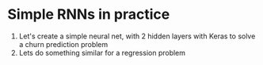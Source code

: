 # Simple RNNs in practice
1. Let's create a simple neural net, with 2 hidden layers with Keras to solve a churn prediction problem
2. Lets do something similar for a regression problem
